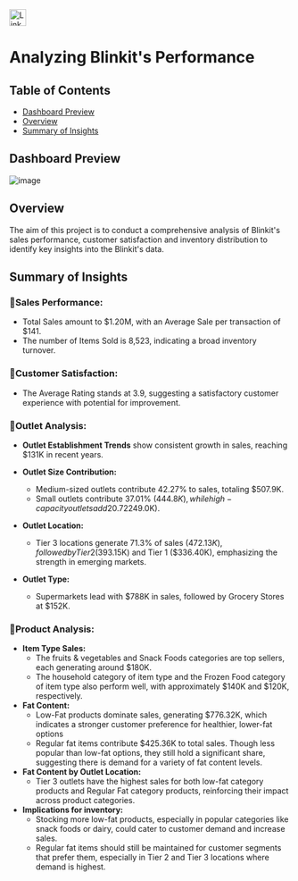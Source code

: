 <a href="https://www.linkedin.com/in/kshitija-chilbule-b98515309/" target="_blank">
  <img src="https://img.shields.io/badge/LinkedIn-Connect-blue?style=flat&logo=linkedin" alt="LinkedIn Badge" style="height: 30px; width: auto;">
</a>

# Analyzing Blinkit's Performance

## Table of Contents
- [Dashboard Preview](#dashboard-preview)
- [Overview](#overview)
- [Summary of Insights](#summary-of-insights)

## Dashboard Preview

![image](https://github.com/user-attachments/assets/9ee4b7ac-702a-46c7-bc59-8f3c879a4ece)

## Overview
The aim of this project is to conduct a comprehensive analysis of Blinkit's sales performance, customer satisfaction and inventory distribution to identify key insights into the Blinkit's data.

## Summary of Insights

### 🔰Sales Performance:
- Total Sales amount to $1.20M, with an Average Sale per transaction of $141.
- The number of Items Sold is 8,523, indicating a broad inventory turnover.

### 🔰Customer Satisfaction:
- The Average Rating stands at 3.9, suggesting a satisfactory customer experience with potential for improvement.

### 🔰Outlet Analysis:
- <b>Outlet Establishment Trends</b> show consistent growth in sales, reaching $131K in recent years.

- <b>Outlet Size Contribution: </b>
   - Medium-sized outlets contribute 42.27% to sales, totaling $507.9K.
   - Small outlets contribute 37.01% ($444.8K), while high-capacity outlets add 20.72% ($249.0K).

- <b>Outlet Location: </b>
   - Tier 3 locations generate 71.3% of sales ($472.13K), followed by Tier 2 ($393.15K) and Tier 1 ($336.40K), emphasizing the strength in emerging markets.
- <b>Outlet Type: </b>
   - Supermarkets lead with $788K in sales, followed by Grocery Stores at $152K.
 
### 🔰Product Analysis:
- <b>Item Type Sales:</b>
  - The fruits & vegetables and Snack Foods categories are top sellers, each generating around $180K.
  - The household category of item type and the Frozen Food category of item type also perform well, with approximately $140K and $120K, respectively.
- <b>Fat Content:</b>
  - Low-Fat products dominate sales, generating $776.32K, which indicates a stronger customer preference for healthier, lower-fat options
  - Regular fat items contribute $425.36K to total sales. Though less popular than low-fat options, they still hold a significant share, suggesting there is demand for a variety of fat content levels.
- <b>Fat Content by Outlet Location:</b>
  - Tier 3 outlets have the highest sales for both low-fat category products and Regular Fat category products, reinforcing their impact across product categories.
- <b>Implications for inventory: </b>
  - Stocking more low-fat products, especially in popular categories like snack foods or dairy, could cater to customer demand and increase sales.
  - Regular fat items should still be maintained for customer segments that prefer them, especially in Tier 2 and Tier 3 locations where demand is highest.
